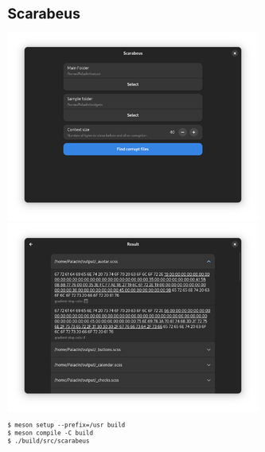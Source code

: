 # Scarabeus

![Screenshot](./result1.png)
![Screenshot](./result2.png)

    $ meson setup --prefix=/usr build
    $ meson compile -C build
    $ ./build/src/scarabeus
